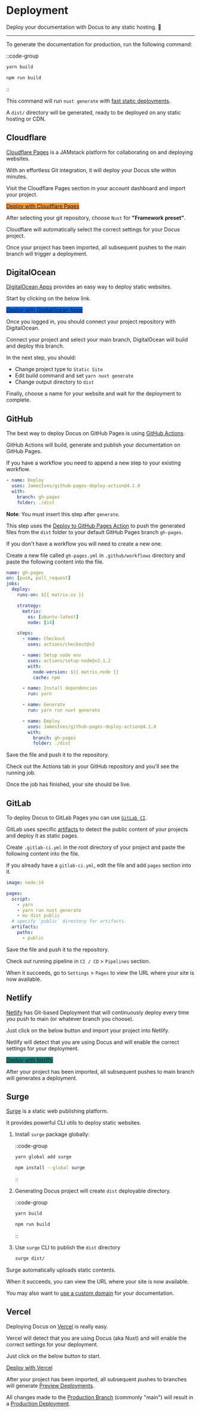 # Deployment

Deploy your documentation with Docus to any static hosting. 🚀

---

To generate the documentation for production, run the following command:

::code-group

  ```bash [Yarn]
  yarn build
  ```

  ```bash [NPM]
  npm run build
  ```

::

This command will run `nuxt generate` with [fast static deployments](https://nuxtjs.org/blog/nuxt-static-improvements#faster-static-deployments).

A `dist/` directory will be generated, ready to be deployed on any static hosting or CDN.

## Cloudflare

[Cloudflare Pages](https://pages.cloudflare.com) is a JAMstack platform for collaborating on and deploying websites.

With an effortless Git integration, it will deploy your Docus site within minutes.

Visit the Cloudflare Pages section in your account dashboard and import your project.

<a href="https://dash.cloudflare.com/?to=/:account/pages" target="_blank" rel="nofollow noopener" class="inline-flex items-center px-3 py-2 my-2 font-medium text-white rounded" style="background-color: #f69839">Deploy with Cloudflare Pages <icon-external-link class="w-4 h-4 ml-2"/></a>

After selecting your git repository, choose `Nuxt` for **"Framework preset"**.

Cloudflare will automatically select the correct settings for your Docus project.

Once your project has been imported, all subsequent pushes to the main branch will trigger a deployment.

## DigitalOcean

[DigitalOcean Apps](https://www.digitalocean.com/products/app-platform/) provides an easy way to deploy static websites.

Start by clicking on the below link.

<a href="https://cloud.digitalocean.com/apps/new" target="_blank" rel="noopener nofollow" class="inline-flex items-center px-3 py-2 my-2 font-medium text-white rounded" style="background-color: #0061eb">Deploy with DigitalOcean Apps <icon-external-link class="w-4 h-4 ml-2"/></a>

Once you logged in, you should connect your project repository with DigitalOcean.

Connect your project and select your main branch, DigitalOcean will build and deploy this branch.

In the next step, you should:

- Change project type to `Static Site`
- Edit build command and set `yarn nuxt generate`
- Change output directory to `dist`

Finally, choose a name for your website and wait for the deployment to complete.

## GitHub

The best way to deploy Docus on GitHub Pages is using [GitHub Actions](https://github.com/features/actions).

GitHub Actions will build, generate and publish your documentation on GitHub Pages.

If you have a workflow you need to append a new step to your existing workflow.  

```yaml
- name: Deploy
  uses: JamesIves/github-pages-deploy-action@4.1.0
  with:
    branch: gh-pages
    folder: ./dist
```

**Note**: You must insert this step after `generate`.

This step uses the [Deploy to GitHub Pages Action](https://github.com/marketplace/actions/deploy-to-github-pages) to push the generated files from the `dist` folder to your default GitHub Pages branch `gh-pages`.

If you don't have a workflow you will need to create a new one.

Create a new file called `gh-pages.yml` in `.github/workflows` directory and paste the following content into the file.

```yaml [.github/workflows/gh-pages.yml]
name: gh-pages
on: [push, pull_request]
jobs:
  deploy:
    runs-on: ${{ matrix.os }}

    strategy:
      matrix:
        os: [ubuntu-latest]
        node: [14]

    steps:
      - name: Checkout
        uses: actions/checkout@v2

      - name: Setup node env
        uses: actions/setup-node@v2.1.2
        with:
          node-version: ${{ matrix.node }}
          cache: npm

      - name: Install dependencies
        run: yarn

      - name: Generate
        run: yarn run nuxt generate

      - name: Deploy
        uses: JamesIves/github-pages-deploy-action@4.1.0
        with:
          branch: gh-pages
          folder: ./dist
```

Save the file and push it to the repository.

Check out the Actions tab in your GitHub repository and you'll see the running job.

Once the job has finished, your site should be live.

## GitLab

To deploy Docus to GitLab Pages you can use [`GitLab CI`](https://about.gitlab.com/stages-devops-lifecycle/continuous-integration/).

GitLab uses specific [artifacts](https://docs.gitlab.com/ee/ci/pipelines/job_artifacts.html) to detect the public content of your projects and deploy it as static pages.

Create `.gitlab-ci.yml` in the root directory of your project and paste the following content into the file.

If you already have a `gitlab-ci.yml`, edit the file and add `pages` section into it.

```yaml [.gitlab-ci.yml]
image: node:14

pages:
  script:
    - yarn
    - yarn run nuxt generate
    - mv dist public
  # specify `public` directory for artifacts.
  artifacts:
    paths:
      - public
```

Save the file and push it to the repository.

Check out running pipeline in `CI / CD` > `Pipelines` section.

When it succeeds, go to `Settings` > `Pages` to view the URL where your site is now available.

## Netlify

[Netlify](https://www.netlify.com) has Git-based Deployment that will continuously deploy every time you push to main (or whatever branch you choose).

Just click on the below button and import your project into Netlify.

Netlify will detect that you are using Docus and will enable the correct settings for your deployment.

<a href="https://app.netlify.com/start" target="_blank" rel="nofollow noopener" class="inline-flex items-center px-3 py-2 my-2 font-medium text-white rounded" style="background-color: #15847C">Deploy with Netlify <icon-external-link class="w-4 h-4 ml-2"/></a>

After your project has been imported, all subsequent pushes to main branch will generates a deployment.

## Surge

[Surge](https://surge.sh) is a static web publishing platform.

It provides powerful CLI utils to deploy static websites.

1. Install `surge` package globally:

    ::code-group

    ```bash [Yarn]
    yarn global add surge
    ```

    ```bash [NPM]
    npm install --global surge
    ```

    ::

2. Generating Docus project will create `dist` deployable directory.

    ::code-group

    ```bash [Yarn]
    yarn build
    ```

    ```bash [NPM]
    npm run build
    ```

    ::

3. Use `surge` CLI to publish the `dist` directory

    ```bash
    surge dist/
    ```

Surge automatically uploads static contents.

When it succeeds, you can view the URL where your site is now available.

You may also want to [use a custom domain](https://surge.sh/help/adding-a-custom-domain) for your documentation.

## Vercel

Deploying Docus on [Vercel](https://vercel.com) is really easy.

Vercel will detect that you are using Docus (aka Nuxt) and will enable the correct settings for your deployment.

Just click on the below button to start.

<a href="https://vercel.com/new" target="_blank" rel="noopener nofollow" class="inline-flex items-center px-3 py-2 my-2 font-medium text-white bg-black rounded">Deploy with Vercel <icon-external-link class="w-4 h-4 ml-2"/></a>

After your project has been imported, all subsequent pushes to branches will generate [Preview Deployments](https://vercel.com/docs/platform/deployments#preview).

All changes made to the [Production Branch](https://vercel.com/docs/git#production-branch) (commonly "main") will result in a [Production Deployment](https://vercel.com/docs/platform/deployments#production).
